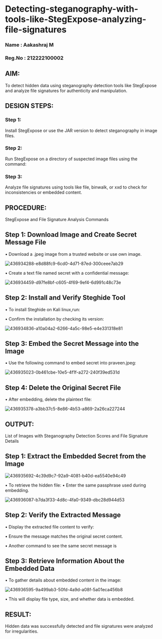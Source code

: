 # Detecting-steganography-with-tools-like-StegExpose-analyzing-file-signatures
### Name : Aakashraj M
### Reg.No : 212222100002
## AIM:
To detect hidden data using steganography detection tools like StegExpose and analyze file signatures for authenticity and manipulation.

## DESIGN STEPS:
### Step 1:
Install StegExpose or use the JAR version to detect steganography in image files.

### Step 2:
Run StegExpose on a directory of suspected image files using the command:

### Step 3:
Analyze file signatures using tools like file, binwalk, or xxd to check for inconsistencies or embedded content.

## PROCEDURE:
StegExpose and File Signature Analysis Commands

## Step 1: Download Image and Create Secret Message File
• Download a .jpeg image from a trusted website or use own image.

![436934288-e8d88fc9-6cd0-4d71-87ed-300ceee7ab29](https://github.com/user-attachments/assets/3ac002af-5f35-4e61-ac99-8fed3d01aebe)


• Create a text file named secret with a confidential message:

![436934459-d97fe8bf-c605-4f69-9ef4-6d991c48c73e](https://github.com/user-attachments/assets/b1f4374e-d2cf-4ebd-8914-e68ebce9dded)


## Step 2: Install and Verify Steghide Tool

• To install Steghide on Kali linux,run:

• Confirm the installation by checking its version:

![436934836-a10a04a2-6266-4a5c-98e5-e4e331318e81](https://github.com/user-attachments/assets/82cfa596-bcb0-4547-8cde-ae00f7cf1424)


## Step 3: Embed the Secret Message into the Image
• Use the following command to embed secret into praveen.jpeg:

![436935023-0b461cbe-10e5-4f1f-a272-240f39ed531d](https://github.com/user-attachments/assets/4bf46955-8dc7-47b4-817d-9b8ee2a4d9b6)


## Step 4: Delete the Original Secret File
• After embedding, delete the plaintext file:

![436935378-a3bb37c5-8e86-4b53-a869-2a26ca227244](https://github.com/user-attachments/assets/6f96cbfc-95db-494d-894e-9d10484c1296)


## OUTPUT:
List of Images with Steganography Detection Scores and File Signature Details

## Step 1: Extract the Embedded Secret from the Image

![436935692-4c39d9c7-92a9-4081-b40d-ea5540e94c49](https://github.com/user-attachments/assets/e954517c-af98-41b2-a911-4cf2f47ce7a5)

• To retrieve the hidden file: • Enter the same passphrase used during embedding.

![436936087-b7da3f33-4d8c-4fa0-9349-dbc28d944d53](https://github.com/user-attachments/assets/0a209b46-302f-407a-bd3d-829acb7e532d)


## Step 2: Verify the Extracted Message
• Display the extracted file content to verify:

• Ensure the message matches the original secret content.

• Another command to see the same secret message is

## Step 3: Retrieve Information About the Embedded Data
• To gather details about embedded content in the image:

![436936595-9a499ab3-50fd-4a9d-a08f-5a01eca456b8](https://github.com/user-attachments/assets/a2b569ce-180e-4c55-97e4-6a335c77c769)

• This will display file type, size, and whether data is embedded.

## RESULT:
Hidden data was successfully detected and file signatures were analyzed for irregularities.
